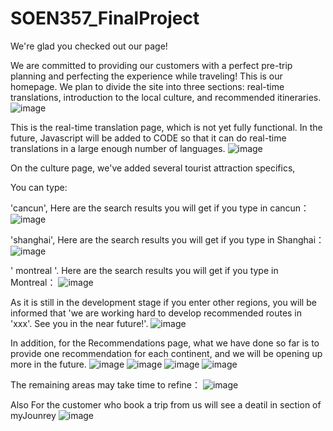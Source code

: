 # SOEN357_FinalProject
We're glad you checked out our page!


We are committed to providing our customers with a perfect pre-trip planning and perfecting the experience while traveling!
This is our homepage.
We plan to divide the site into three sections: real-time translations, introduction to the local culture, and recommended itineraries.
![image](https://github.com/Yaooo00/SOEN357_FinalProject/assets/101379116/a668321f-ed8b-48ad-9345-a970c2c6b83f)

This is the real-time translation page, which is not yet fully functional. In the future, Javascript will be added to CODE so that it can do real-time translations in a large enough number of languages.
![image](https://github.com/Yaooo00/SOEN357_FinalProject/assets/101379116/fbe792c5-8f6a-478b-8d38-094b17b3581e)


On the culture page, we've added several tourist attraction specifics, 

You can type:

'cancun', 
Here are the search results you will get if you type in cancun：
![image](https://github.com/Yaooo00/SOEN357_FinalProject/assets/101379116/ea7f066b-04c2-4ce4-9efc-956de12160f4)


'shanghai', 
Here are the search results you will get if you type in Shanghai：
![image](https://github.com/Yaooo00/SOEN357_FinalProject/assets/101379116/dc662c35-3ab4-4cc8-b93e-073b5c91f5a5)


' montreal '.
Here are the search results you will get if you type in Montreal：
![image](https://github.com/Yaooo00/SOEN357_FinalProject/assets/101379116/abbf87ba-9ba8-4615-83be-c0bb0f366759)


As it is still in the development stage if you enter other regions, you will be informed that 'we are working hard to develop recommended routes in 'xxx'. See you in the near future!'.
![image](https://github.com/Yaooo00/SOEN357_FinalProject/assets/101379116/02c38e61-873a-4ec0-b161-86b1aabde8ba)



In addition, for the Recommendations page, what we have done so far is to provide one recommendation for each continent, and we will be opening up more in the future.
![image](https://github.com/Yaooo00/SOEN357_FinalProject/assets/101379116/34122df8-83d8-47cc-ad20-f0977ec219dc)
![image](https://github.com/Yaooo00/SOEN357_FinalProject/assets/101379116/b136af90-4865-4c57-895a-346db4901c64)
![image](https://github.com/Yaooo00/SOEN357_FinalProject/assets/101379116/f35387af-2366-4c91-861a-18eb95a2799a)
![image](https://github.com/Yaooo00/SOEN357_FinalProject/assets/101379116/07aab61f-ac57-4ad0-a505-9046226af688)

The remaining areas may take time to refine：
![image](https://github.com/Yaooo00/SOEN357_FinalProject/assets/101379116/67d854f0-ca7c-4631-865b-91ee0504597d)


Also For the customer who book a trip from us will see a deatil in section of myJounrey
![image](https://github.com/Yaooo00/SOEN357_FinalProject/assets/101379116/4744f6df-e67c-4962-aa7f-d2cf7c7f28ca)

